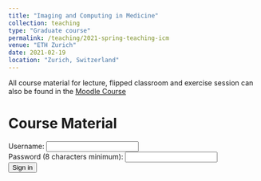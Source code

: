 ```yaml
---
title: "Imaging and Computing in Medicine"
collection: teaching
type: "Graduate course"
permalink: /teaching/2021-spring-teaching-icm
venue: "ETH Zurich"
date: 2021-02-19
location: "Zurich, Switzerland"
---
```


All course material for lecture, flipped classroom and exercise session can also be found in the [Moodle Course](https://moodle-app2.let.ethz.ch/course/view.php?id=18769)


Course Material
======

<div>
  <label for="username">Username:</label>
  <input type="text" id="username" name="username" />
</div>

<div>
  <label for="pass">Password (8 characters minimum):</label>
  <input type="password" id="pass" name="password" minlength="8" required />
</div>

<input type="submit" value="Sign in" />


